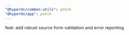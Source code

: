 ```yaml
---
"@hyperdx/common-utils": patch
"@hyperdx/app": patch
---
```


feat: add robust source form validation and error reporting
